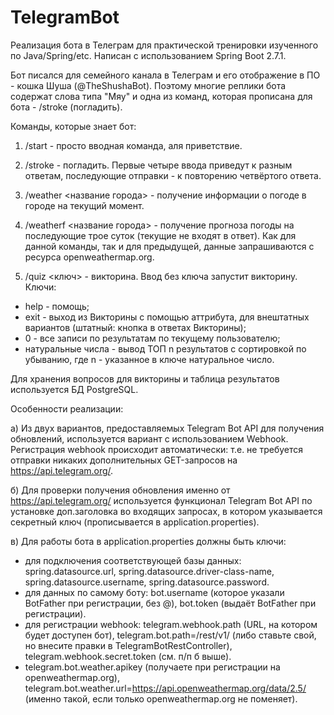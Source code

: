 # TelegramBot
Реализация бота в Телеграм для практической тренировки изученного по Java/Spring/etc. Написан с использованием Spring Boot 2.7.1.

Бот писался для семейного канала в Телеграм и его отображение в ПО - кошка Шуша (@TheShushaBot). Поэтому многие реплики бота содержат слова типа "Мяу" и одна из
команд, которая прописана для бота - /stroke (погладить).

Команды, которые знает бот:

1. /start - просто вводная команда, аля приветствие.

2. /stroke - погладить. Первые четыре ввода приведут к разным ответам, последующие отправки - к повторению четвёртого ответа.

3. /weather <название города> - получение информации о погоде в городе на текущий момент.

4. /weatherf <название города> - получение прогноза погоды на последующие трое суток (текущие не входят в ответ). Как для данной команды, так и для предыдущей,
                                 данные запрашиваются с ресурса openweathermap.org.
                                 
5. /quiz <ключ> - викторина. Ввод без ключа запустит викторину. Ключи:
- help - помощь;
- exit - выход из Викторины с помощью аттрибута, для внештатных вариантов (штатный: кнопка в ответах Викторины);
- 0 - все записи по результатам по текущему пользователю;
- натуральные числа - вывод ТОП n результатов с сортировкой по убыванию, где n - указанное в ключе натуральное число.


Для хранения вопросов для викторины и таблица результатов используется БД PostgreSQL.

Особенности реализации:

а) Из двух вариантов, предоставляемых Telegram Bot API для получения обновлений, используется вариант с использованием Webhook. Регистрация webhook происходит
автоматически: т.е. не требуется отправки никаких дополнительных GET-запросов на https://api.telegram.org/.

б) Для проверки получения обновления именно от https://api.telegram.org/ используется функционал Telegram Bot API по установке доп.заголовка во входящих запросах, 
в котором указывается секретный ключ (прописывается в application.properties).

в) Для работы бота в application.properties должны быть ключи:
- для подключения соответствующей базы данных: spring.datasource.url, spring.datasource.driver-class-name, spring.datasource.username, spring.datasource.password.
- для данных по самому боту: bot.username (которое указали BotFather при регистрации, без @), bot.token (выдаёт BotFather при регистрации).
- для регистрации webhook: telegram.webhook.path (URL, на котором будет доступен бот), telegram.bot.path=/rest/v1/ (либо ставьте свой, но внесите правки в
TelegramBotRestController), telegram.webhook.secret.token (см. п/п б выше).
- telegram.bot.weather.apikey (получаете при регистрации на openweathermap.org), telegram.bot.weather.url=https://api.openweathermap.org/data/2.5/ (именно такой, 
если только openweathermap.org не поменяет).
